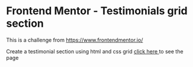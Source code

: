# Frontend Mentor - Testimonials grid section

This is a challenge from https://www.frontendmentor.io/ 

Create a testimonial section using html and css grid
<a href='https://chepevic.github.io/testimonial-grid-section/' target='_blank'> click here </a> to see the page
